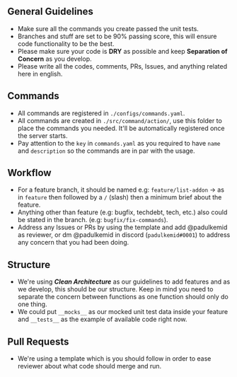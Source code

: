 ## General Guidelines

- Make sure all the commands you create passed the unit tests.
- Branches and stuff are set to be 90% passing score, this will ensure code
    functionality to be the best.
- Please make sure your code is **DRY** as possible and keep **Separation of
    Concern** as you develop. 
- Please write all the codes, comments, PRs, Issues, and anything related here
    in english.

## Commands

- All commands are registered in `./configs/commands.yaml`.
- All commands are created in `./src/command/action/`, use this folder to place
    the commands you needed. It'll be automatically registered once the server
    starts.
- Pay attention to the `key` in `commands.yaml` as you required to have `name`
    and `description` so the commands are in par with the usage.

## Workflow

- For a feature branch, it should be named e.g: `feature/list-addon` -> as in
    `feature` then followed by a `/` (slash) then a minimum brief about the
    feature.
- Anything other than feature (e.g: bugfix, techdebt, tech, etc.) also could be
    stated in the branch. (e.g: `bugfix/fix-commands`).
- Address any Issues or PRs by using the template and add @padulkemid as
    reviewer, or dm @padulkemid in discord (`padulkemid#0001`) to address any concern that you had
    been doing.

## Structure

- We're using ***Clean Architecture*** as our guidelines to add features and as
    we develop, this should be our structure. Keep in mind you need to separate
    the concern between functions as one function should only do one thing.
- We could put `__mocks__` as our mocked unit test data inside your feature and
    `__tests__` as the example of available code right now.

## Pull Requests

- We're using a template which is you should follow in order to ease reviewer
    about what code should merge and run.

